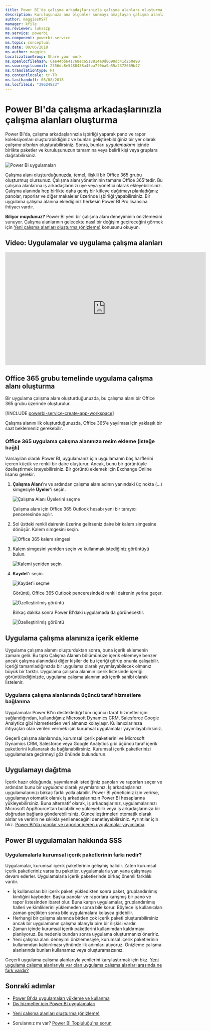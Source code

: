 ```yaml
---
title: Power BI'da çalışma arkadaşlarınızla çalışma alanları oluşturma
description: Kuruluşunuza ana ölçümler sunmayı amaçlayan çalışma alanlarını, yani pano ve rapor koleksiyonlarını oluşturmayı öğrenin.
author: maggiesMSFT
manager: kfile
ms.reviewer: lukaszp
ms.service: powerbi
ms.component: powerbi-service
ms.topic: conceptual
ms.date: 08/06/2018
ms.author: maggies
LocalizationGroup: Share your work
ms.openlocfilehash: 6ae44bb641768ec6518814a0d8699dc41d260e90
ms.sourcegitcommit: 2356dc8e5488438a43ba7f0ba9a55a2372669b47
ms.translationtype: HT
ms.contentlocale: tr-TR
ms.lasthandoff: 08/08/2018
ms.locfileid: "39624823"
---
```

# <a name="create-workspaces-with-your-colleagues-in-power-bi"></a>Power BI'da çalışma arkadaşlarınızla çalışma alanları oluşturma

Power BI'da, çalışma arkadaşlarınızla işbirliği yaparak pano ve rapor koleksiyonları oluşturabildiğiniz ve bunları geliştirebildiğiniz bir yer olarak *çalışma alanları* oluşturabilirsiniz. Sonra, bunları *uygulamaların* içinde birlikte paketler ve kuruluşunuzun tamamına veya belirli kişi veya gruplara dağıtabilirsiniz. 

![Power BI uygulamaları](media/service-create-workspaces/power-bi-apps-left-nav.png)

Çalışma alanı oluşturduğunuzda, temel, ilişkili bir Office 365 grubu oluşturmuş olursunuz. Çalışma alanı yönetiminin tamamı Office 365'tedir. Bu çalışma alanlarına iş arkadaşlarınızı üye veya yönetici olarak ekleyebilirsiniz. Çalışma alanında hep birlikte daha geniş bir kitleye dağıtmayı planladığınız panolar, raporlar ve diğer makaleler üzerinde işbirliği yapabilirsiniz. Bir uygulama çalışma alanına eklediğiniz herkesin Power BI Pro lisansına ihtiyacı vardır. 

**Biliyor muydunuz?** Power BI yeni bir çalışma alanı deneyiminin önizlemesini sunuyor. Çalışma alanlarının gelecekte nasıl bir değişim geçireceğini görmek için [Yeni çalışma alanları oluşturma (önizleme)](service-create-the-new-workspaces.md) konusunu okuyun. 

## <a name="video-apps-and-app-workspaces"></a>Video: Uygulamalar ve uygulama çalışma alanları
<iframe width="640" height="360" src="https://www.youtube.com/embed/Ey5pyrr7Lk8?showinfo=0" frameborder="0" allowfullscreen></iframe>

## <a name="create-an-app-workspace-based-on-an-office-365-group"></a>Office 365 grubu temelinde uygulama çalışma alanı oluşturma

Bir uygulama çalışma alanı oluşturduğunuzda, bu çalışma alanı bir Office 365 grubu üzerinde oluşturulur.

[!INCLUDE [powerbi-service-create-app-workspace](./includes/powerbi-service-create-app-workspace.md)]

Çalışma alanını ilk oluşturduğunuzda, Office 365'e yayılması için yaklaşık bir saat beklemeniz gerekebilir. 

### <a name="add-an-image-to-your-office-365-app-workspace-optional"></a>Office 365 uygulama çalışma alanınıza resim ekleme (isteğe bağlı)
Varsayılan olarak Power BI, uygulamanız için uygulamanın baş harflerini içeren küçük ve renkli bir daire oluşturur. Ancak, bunu bir görüntüyle özelleştirmek isteyebilirsiniz. Bir görüntü eklemek için Exchange Online lisansı gerekir.

1. **Çalışma Alanı**'nı ve ardından çalışma alanı adının yanındaki üç nokta (...) simgesiyle **Üyeler**'i seçin. 
   
     ![Çalışma Alanı Üyelerini seçme](media/service-create-distribute-apps/power-bi-apps-workspace-members.png)
   
    Çalışma alanı için Office 365 Outlook hesabı yeni bir tarayıcı penceresinde açılır.
2. Sol üstteki renkli dairenin üzerine gelirseniz daire bir kalem simgesine dönüşür. Kalem simgesini seçin.
   
     ![Office 365 kalem simgesi](media/service-create-distribute-apps/power-bi-apps-workspace-edit-image.png)
3. Kalem simgesini yeniden seçin ve kullanmak istediğiniz görüntüyü bulun.
   
     ![Kalemi yeniden seçin](media/service-create-distribute-apps/power-bi-apps-workspace-edit-group.png)

4. **Kaydet**'i seçin.
   
     ![Kaydet'i seçme](media/service-create-distribute-apps/power-bi-apps-workspace-save-image.png)
   
    Görüntü, Office 365 Outlook penceresindeki renkli dairenin yerine geçer. 
   
     ![Özelleştirilmiş görüntü](media/service-create-distribute-apps/power-bi-apps-workspace-image-in-office-365.png)
   
    Birkaç dakika sonra Power BI'daki uygulamada da görünecektir.
   
     ![Özelleştirilmiş görüntü](media/service-create-distribute-apps/power-bi-apps-image.png)

## <a name="add-content-to-your-app-workspace"></a>Uygulama çalışma alanınıza içerik ekleme

Uygulama çalışma alanını oluşturduktan sonra, buna içerik eklemenin zamanı gelir. Bu tıpkı Çalışma Alanım bölümünüze içerik eklemeye benzer ancak çalışma alanındaki diğer kişiler de bu içeriği görüp onunla çalışabilir. İçeriği tamamladığınızda bir uygulama olarak yayımlayabilecek olmanız büyük bir farktır. Uygulama çalışma alanının içerik listesinde içeriği görüntülediğinizde, uygulama çalışma alanının adı içerik sahibi olarak listelenir.

### <a name="connect-to-third-party-services-in-app-workspaces"></a>Uygulama çalışma alanlarında üçüncü taraf hizmetlere bağlanma

Uygulamalar Power BI'ın desteklediği tüm üçüncü taraf hizmetler için sağlandığından, kullandığınız Microsoft Dynamics CRM, Salesforce Google Analytics gibi hizmetlerden veri almanız kolaylaşır. Kullanıcılarınıza ihtiyaçları olan verileri vermek için kurumsal uygulamalar yayımlayabilirsiniz.

Geçerli çalışma alanlarında, kurumsal içerik paketlerini ve Microsoft Dynamics CRM, Salesforce veya Google Analytics gibi üçüncü taraf içerik paketlerini kullanarak da bağlanabilirsiniz. Kurumsal içerik paketlerinizi uygulamalara geçirmeyi göz önünde bulundurun.

## <a name="distribute-an-app"></a>Uygulamayı dağıtma

İçerik hazır olduğunda, yayımlamak istediğiniz panoları ve raporları seçer ve ardından bunu bir *uygulama* olarak yayımlarsınız. İş arkadaşlarınız uygulamalarınızı birkaç farklı yolla alabilir. Power BI yöneticiniz izin verirse, uygulamayı otomatik olarak iş arkadaşlarınızın Power BI hesaplarına yükleyebilirsiniz. Buna alternatif olarak, iş arkadaşlarınız, uygulamalarınızı Microsoft AppSource'tan bulabilir ve yükleyebilir veya iş arkadaşlarınıza bir doğrudan bağlantı gönderebilirsiniz. Güncelleştirmeleri otomatik olarak alırlar ve verinin ne sıklıkla yenileneceğini denetleyebilirsiniz. Ayrıntılar için bkz. [Power BI'da panolar ve raporlar içeren uygulamalar yayımlama](service-create-distribute-apps.md).

## <a name="power-bi-apps-faq"></a>Power BI uygulamaları hakkında SSS

### <a name="how-are-apps-different-from-organizational-content-packs"></a>Uygulamalarla kurumsal içerik paketlerinin farkı nedir?
Uygulamalar, kurumsal içerik paketlerinin gelişmiş halidir. Zaten kurumsal içerik paketleriniz varsa bu paketler, uygulamalarla yan yana çalışmaya devam ederler. Uygulamalarla içerik paketlerinde birkaç önemli farklılık vardır. 

* İş kullanıcıları bir içerik paketi yükledikten sonra paket, gruplandırılmış kimliğini kaybeder: Başka panolar ve raporlara karışmış bir pano ve rapor listesinden ibaret olur. Buna karşın uygulamalar, gruplandırılmış halleri ve kimliklerini yüklemeden sonra bile korur. Böylece iş kullanıcıları zaman geçtikten sonra bile uygulamalara kolayca gidebilir.
* Herhangi bir çalışma alanında birden çok içerik paketi oluşturabilirsiniz ancak bir uygulamanın çalışma alanıyla bire bir ilişkisi vardır. 
* Zaman içinde kurumsal içerik paketlerini kullanımdan kaldırmayı planlıyoruz. Bu nedenle bundan sonra uygulama oluşturmanızı öneririz.  
* Yeni çalışma alanı deneyimi önizlemesiyle, kurumsal içerik paketlerinin kullanımdan kaldırılması yönünde ilk adımları atıyoruz. Önizleme çalışma alanlarında bunları kullanamaz veya oluşturamazsınız.

Geçerli uygulama çalışma alanlarıyla yenilerini karşılaştırmak için bkz. [Yeni uygulama çalışma alanlarıyla var olan uygulama çalışma alanları arasında ne fark vardır?](service-create-the-new-workspaces.md#how-are-the-new-app-workspaces-different-from-current-app-workspaces) 

## <a name="next-steps"></a>Sonraki adımlar
* [Power BI'da uygulamaları yükleme ve kullanma](service-install-use-apps.md)
* [Dış hizmetler için Power BI uygulamaları](service-connect-to-services.md)
- [Yeni çalışma alanları oluşturma (önizleme)](service-create-the-new-workspaces.md)
* Sorularınız mı var? [Power BI Topluluğu'na sorun](http://community.powerbi.com/)
